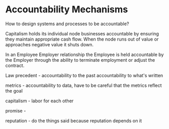 # Accountability Mechanisms

How to design systems and processes to be accountable?

Capitalism holds its individual node businesses accountable by ensuring they maintain appropriate cash flow. When the node runs out of value or approaches negative value it shuts down.

In an Employee Employer relationship the Employee is held accountable by the Employer through the ability to terminate employment or adjust the contract.

Law precedent - accountability to the past accountability to what's written

metrics - accountability to data, have to be careful that the metrics reflect the goal

capitalism - labor for each other

promise -

reputation - do the things said because reputation depends on it
